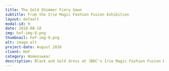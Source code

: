 ```yaml
---
title: The Gold Shimmer Fiery Gown
subtitle: From the Irie Magic Fashion Fusion Exhibition
layout: default
modal-id: 9
date: 2018-08-18
img: hof-img-9.png
thumbnail: hof-img-9.png
alt: image-alt
project-date: August 2018
client: HoF
category: Womenswear
description: Black and Gold dress at JBDC's Irie Magic Fashion Fusion Exhibition held at the Jamaica Pegasus, made in our Maison's Atelier in Jamaica, West Indies.
---
```

